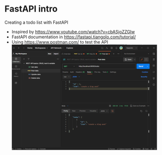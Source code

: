 # FastAPI intro

Creating a todo list with FastAPI
- Inspired by https://www.youtube.com/watch?v=cbASjoZZGIw
- FastAPI documentation in https://fastapi.tiangolo.com/tutorial/
- Using https://www.postman.com/ to test the API
![postman](image.png)

